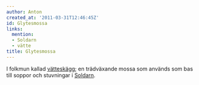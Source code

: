 ```yaml
---
author: Anton
created_at: '2011-03-31T12:46:45Z'
id: Glytesmossa
links:
  mention:
  - Soldarn
  - vätte
title: Glytesmossa
---
```


I folkmun kallad [vätteskägg]; en trädväxande mossa som används som bas till soppor och stuvningar i
[Soldarn].

  [vätteskägg]: vätte
  [Soldarn]: Soldarn
